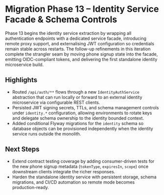 # Migration Phase 13 – Identity Service Facade & Schema Controls

Phase 13 begins the identity service extraction by wrapping all authentication endpoints
with a dedicated service facade, introducing remote proxy support, and externalising JWT
configuration so credentials remain stable across restarts. The follow-up refinements in this
iteration complete the strangler seam by moving phone signup state into the facade, emitting
OIDC-compliant tokens, and delivering the first standalone identity microservice build.

## Highlights

- Routed `/api/auth/**` flows through a new `IdentityAuthService` abstraction that can run
  locally or forward to an external identity microservice via configurable REST clients.
- Persisted JWT signing secrets, TTLs, and schema management controls under
  `identity.*` configuration, allowing environments to rotate keys and delegate schema
  ownership to the identity bounded context.
- Added conditional Flyway migrations for the `identity` schema so database objects can be
  provisioned independently when the identity service runs outside the monolith.

## Next Steps

- Extend contract testing coverage by adding consumer-driven tests for the new phone signup
  metadata (`tokenType`, `expiresIn`, `scope`) once downstream clients integrate the richer
  responses.
- Harden the standalone identity service with persistent storage, schema migrations, and CI/CD
  automation so remote mode becomes production-ready.
